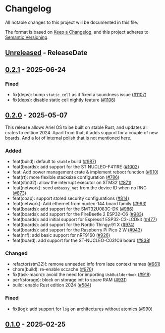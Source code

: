 # Changelog

All notable changes to this project will be documented in this file.

The format is based on [Keep a Changelog](https://keepachangelog.com/en/1.1.0/),
and this project adheres to [Semantic Versioning](https://semver.org/spec/v2.0.0.html).

<!-- next-header -->

## [Unreleased] - ReleaseDate

## [0.2.1] - 2025-06-24

### Fixed

- fix(deps): bump `static_cell` as it fixed a soundness issue ([#1107](https://github.com/ariel-os/ariel-os/pull/1107))
- fix(deps): disable static cell nightly feature ([#1106](https://github.com/ariel-os/ariel-os/pull/1106))

## [0.2.0] - 2025-05-07

This release allows Ariel OS to be built on stable Rust, and updates
all crates to edition 2024.
Apart from that, it adds support for a couple of new boards. And a lot of
internal polish that is not mentioned here.

### Added

- feat(build): default to `stable` build ([#987](https://github.com/ariel-os/ariel-os/pull/987))
- feat(boards): add support for the ST NUCLEO-F411RE ([#1002](https://github.com/ariel-os/ariel-os/pull/1002))
- feat: Add power management crate & implement reboot function ([#910](https://github.com/ariel-os/ariel-os/pull/910))
- feat(rt): more flexible stacksize configuration ([#786](https://github.com/ariel-os/ariel-os/pull/786))
- feat(stm32): allow the interrupt executor on STM32 ([#871](https://github.com/ariel-os/ariel-os/pull/871))
- feat(network): seed `embassy_net` from the device ID when no RNG ([#873](https://github.com/ariel-os/ariel-os/pull/873))
- feat(coap): support stored security configurations ([#814](https://github.com/ariel-os/ariel-os/pull/814))
- feat(network): Add ethernet from nucleo-144 board family ([#993](https://github.com/ariel-os/ariel-os/pull/993))
- feat(boards): add support for the SMT32U083C-DK ([#986](https://github.com/ariel-os/ariel-os/pull/986))
- feat(boards): add support for the FireBeetle 2 ESP32-C6 ([#983](https://github.com/ariel-os/ariel-os/pull/983))
- feat(boards): add initial support for Espressif ESP32-C3-LCDkit ([#477](https://github.com/ariel-os/ariel-os/pull/477))
- feat(boards): add support for the Nordic Thingy:91 X ([#974](https://github.com/ariel-os/ariel-os/pull/974))
- feat(boards): add support for the Raspberry Pi Pico 2 W ([#943](https://github.com/ariel-os/ariel-os/pull/943))
- feat(nrf): add basic support for nRF9160 ([#926](https://github.com/ariel-os/ariel-os/pull/926))
- feat(board): add support for the ST-NUCLEO-C031C6 board  ([#838](https://github.com/ariel-os/ariel-os/pull/838))

### Changed

- refactor(stm32)!: remove unneeded info from laze context names  ([#961](https://github.com/ariel-os/ariel-os/pull/961))
- chore(build): re-enable sccache ([#970](https://github.com/ariel-os/ariel-os/pull/970))
- fix(task-macro): avoid the need for importing `UsbBuilderHook` ([#918](https://github.com/ariel-os/ariel-os/pull/918))
- perf(storage): block on storage init to spare RAM ([#931](https://github.com/ariel-os/ariel-os/pull/931))
- build: enable Rust edition 2024 ([#584](https://github.com/ariel-os/ariel-os/pull/584))

### Fixed

- fix(log): add support for `log` on architectures without atomics ([#990](https://github.com/ariel-os/ariel-os/pull/990))

## [0.1.0] - 2025-02-25

<!-- next-url -->
[Unreleased]: https://github.com/ariel-os/ariel-os/compare/v0.2.1...HEAD
[0.2.1]: https://github.com/ariel-os/ariel-os/compare/v0.2.0...v0.2.1
[0.2.0]: https://github.com/ariel-os/ariel-os/compare/v0.1.0...v0.2.0
[0.1.0]: https://github.com/ariel-os/ariel-os/releases/tag/v0.1.0
